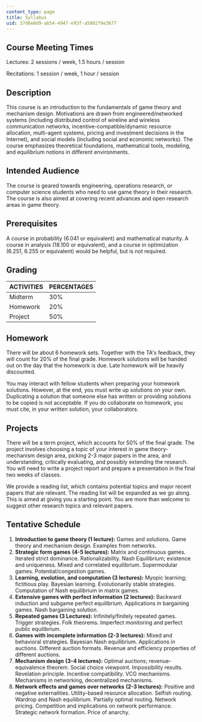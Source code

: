 ```yaml
---
content_type: page
title: Syllabus
uid: 37d6e8d9-ab54-4947-e93f-a580279e3677
---
```


Course Meeting Times
--------------------

Lectures: 2 sessions / week, 1.5 hours / session

Recitations: 1 session / week, 1 hour / session

Description
-----------

This course is an introduction to the fundamentals of game theory and mechanism design. Motivations are drawn from engineered/networked systems (including distributed control of wireline and wireless communication networks, incentive-compatible/dynamic resource allocation, multi-agent systems, pricing and investment decisions in the Internet), and social models (including social and economic networks). The course emphasizes theoretical foundations, mathematical tools, modeling, and equilibrium notions in different environments.

Intended Audience
-----------------

The course is geared towards engineering, operations research, or computer science students who need to use game theory in their research. The course is also aimed at covering recent advances and open research areas in game theory.

Prerequisites
-------------

A course in probability (6.041 or equivalent) and mathematical maturity. A course in analysis (18.100 or equivalent), and a course in optimization (6.251, 6.255 or equivalent) would be helpful, but is not required.

Grading
-------

| ACTIVITIES | PERCENTAGES |
| --- | --- |
| Midterm | 30% |
| Homework | 20% |
| Project | 50% 

Homework
--------

There will be about 6 homework sets. Together with the TA's feedback, they will count for 20% of the final grade. Homework solutions will be handed out on the day that the homework is due. Late homework will be heavily discounted.

You may interact with fellow students when preparing your homework solutions. However, at the end, you must write up solutions on your own. Duplicating a solution that someone else has written or providing solutions to be copied is not acceptable. If you do collaborate on homework, you must cite, in your written solution, your collaborators.

Projects
--------

There will be a term project, which accounts for 50% of the final grade. The project involves choosing a topic of your interest in game theory-mechanism design area, picking 2-3 major papers in the area, and understanding, critically evaluating, and possibly extending the research. You will need to write a project report and prepare a presentation in the final two weeks of classes.

We provide a reading list, which contains potential topics and major recent papers that are relevant. The reading list will be expanded as we go along. This is aimed at giving you a starting point. You are more than welcome to suggest other research topics and relevant papers.

Tentative Schedule
------------------

1.  **Introduction to game theory (1 lecture):** Games and solutions. Game theory and mechanism design. Examples from networks.
2.  **Strategic form games** **(4-5 lectures):** Matrix and continuous games. Iterated strict dominance. Rationalizability. Nash Equilibrium; existence and uniqueness. Mixed and correlated equilibrium. Supermodular games. Potential/congestion games.
3.  **Learning, evolution, and computation (3 lectures):** Myopic learning; fictitious play. Bayesian learning. Evolutionarily stable strategies. Computation of Nash equilibrium in matrix games.
4.  **Extensive games with perfect information (2 lectures):** Backward induction and subgame perfect equilibrium. Applications in bargaining games. Nash bargaining solution.
5.  **Repeated games (3 Lectures):** Infinitely/finitely repeated games. Trigger strategies. Folk theorems. Imperfect monitoring and perfect public equilibrium.
6.  **Games with incomplete information** **(2-3 lectures):** Mixed and behavioral strategies. Bayesian Nash equilibrium. Applications in auctions. Different auction formats. Revenue and efficiency properties of different auctions.
7.  **Mechanism design** **(3-4 lectures):** Optimal auctions; revenue-equivalence theorem. Social choice viewpoint. Impossibility results. Revelation principle. Incentive compatibility. VCG mechanisms. Mechanisms in networking, decentralized mechanisms.
8.  **Network effects and games over networks** **(2-3 lectures):** Positive and negative externalities. Utility-based resource allocation. Selfish routing. Wardrop and Nash equilibrium. Partially optimal routing. Network pricing. Competition and implications on network performance. Strategic network formation. Price of anarchy.